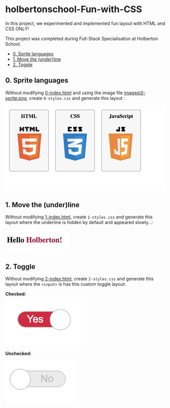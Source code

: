 # holbertonschool-Fun-with-CSS

In this project, we experimented and implemented fun layout with HTML and CSS ONLY!

This project was completed during Full-Stack Specialisation at Holberton School.

- [0. Sprite languages](#0-sprite-languages)
- [1. Move the (under)line](#1-move-the-underline)
- [2. Toggle](#2-toggle)


## 0. Sprite languages 

Without modifying [0-index.html](0-index.html) and using the image file [images\0-sprite.png](images/0-sprite.png), create `0-styles.css` and generate this layout :

![Expected result for task 0](previews/0.png)

## 1. Move the (under)line 

Without modifying [1-index.html](1-index.html), create `1-styles.css` and generate this layout where the underline is hidden by default and appeared slowly…:

![Expected result for task 1](previews/1.gif)

## 2. Toggle 

Without modifying [2-index.html](2-index.html), create `2-styles.css` and generate this layout where the `<input>` is has this custom toggle layout:

**Checked:**

![Expected result when input is checked](previews/2-checked.png)

**Unchecked:**

![Expected result when input is not checked](previews/2-unchecked.png)